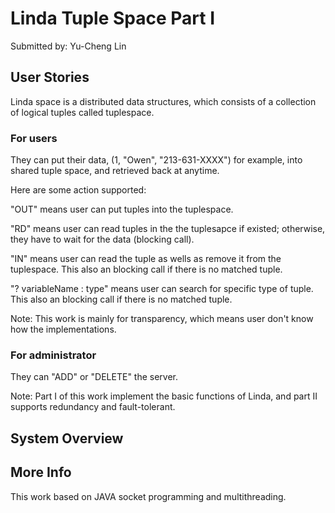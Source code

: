 # Linda Tuple Space Part I

Submitted by: Yu-Cheng Lin

## User Stories

Linda space is a distributed data structures, which consists of a collection of logical tuples called tuplespace.

### For users 
They can put their data, (1, 
"Owen", "213-631-XXXX") for example, into shared tuple space, and retrieved back at anytime.
 
Here are some action supported:

"OUT" means user can put tuples into the tuplespace.

"RD" means user can read tuples in the the tuplesapce if existed; otherwise, they have to wait for the data (blocking call).

"IN" means user can read the tuple as wells as remove it from the tuplespace. This also an blocking call if there is no matched tuple.

"? variableName : type" means user can search for specific type of tuple. This also an blocking call if there is no matched tuple.

Note: This work is mainly for transparency, which means user don't know how the implementations.

### For administrator
They can "ADD" or "DELETE" the server. 

Note: Part I of this work implement the basic functions of Linda, and part II supports redundancy and fault-tolerant.

## System Overview


## More Info

This work based on JAVA socket programming and multithreading.

